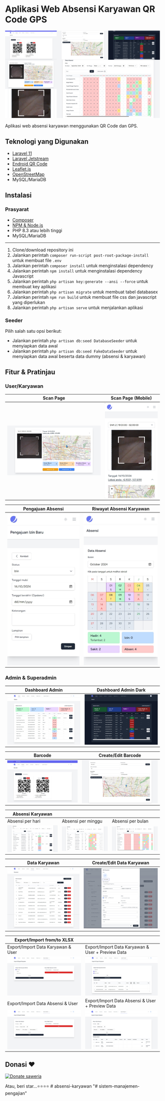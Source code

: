 # Aplikasi Web Absensi Karyawan QR Code GPS

![Aplikasi Web Absensi Karyawan QR Code GPS](./screenshots/hero.png)

Aplikasi web absensi karyawan menggunakan QR Code dan GPS.

## Teknologi yang Digunakan

* [Laravel 11](https://laravel.com/)
* [Laravel Jetstream](https://jetstream.laravel.com/)
* [Endroid QR Code](https://github.com/endroid/qr-code)
* [Leaflet.js](https://leafletjs.com/)
* [OpenStreetMap](https://www.openstreetmap.org/)
* MySQL/MariaDB

## Instalasi

### Prasyarat

* [Composer](https://getcomposer.org)
* [NPM & Node.js](https://nodejs.org)
* PHP 8.3 atau lebih tinggi
* MySQL/MariaDB

---

1. Clone/download repository ini
2. Jalankan perintah `composer run-script post-root-package-install` untuk membuat file `.env`
3. Jalankan perintah `composer install` untuk menginstalasi dependency
4. Jalankan perintah `npm install` untuk menginstalasi dependency Javascript
5. Jalankan perintah `php artisan key:generate --ansi --force` untuk membuat key aplikasi
6. Jalankan perintah `php artisan migrate` untuk membuat tabel databasex
7. Jalankan perintah `npm run build` untuk membuat file css dan javascript yang diperlukan
8. Jalankan perintah `php artisan serve` untuk menjalankan aplikasi

### Seeder

Pilih salah satu opsi berikut:

* Jalankan perintah `php artisan db:seed DatabaseSeeder` untuk menyiapkan data awal
* Jalankan perintah `php artisan db:seed FakeDataSeeder` untuk menyiapkan data awal beserta data dummy (absensi & karyawan)

## Fitur & Pratinjau

### User/Karyawan

| Scan Page | Scan Page (Mobile) |
|---|---|
|![Scan](./screenshots/presensi-scan.png)|![Scan mobile](./screenshots/presensi-scan-mobile.png)|

| Pengajuan Absensi | Riwayat Absensi Karyawan |
|---|---|
|![Pengajuan Absensi](./screenshots/pengajuan-izin.jpeg)|![Riwayat Absensi](./screenshots/presensi-user.jpeg)|

### Admin & Superadmin

| Dashboard Admin | Dashboard Admin Dark |
|---|---|
|![Dashboard](./screenshots/dashboard-light.jpeg)|![Dashboard Dark](./screenshots/dashboard-dark.jpeg)|

| Barcode | Create/Edit Barcode |
|---|---|
|![Barcode](./screenshots/barcode.jpeg)|![Create Edit Barcode](./screenshots/create-edit-barcode.jpeg)|

| Absensi Karyawan | | |
|---|---|---|
| Absensi per hari | Absensi per minggu | Absensi per bulan |
|![Absensi per hari](./screenshots/absensi-hari.png)|![Absensi per minggu](./screenshots/absensi-minggu.png)|![Absensi per bulan](./screenshots/absensi-bulan.png)|

| Data Karyawan | Create/Edit Data Karyawan |
|---|---|
|![Data Karyawan](./screenshots/karyawan.jpeg)|![Create Edit Data Karyawan](./screenshots/create-edit-karyawan.png)|

|Export/Import from/to XLSX| |
|---|---|
| Export/Import Data Karyawan & User | Export/Import Data Karyawan & User + Preview Data |
|![Export/Import Data Karyawan](./screenshots/export-user.jpeg)|![Export/Import Data Karyawan + Preview](./screenshots/export-user-preview.jpeg)|
| Export/Import Data Absensi & User | Export/Import Data Absensi & User + Preview Data |
|![Export/Import Data Absensi](./screenshots/export-absensi.jpeg)|![Export/Import Data Absensi + Preview](./screenshots/export-absensi-preview.png)|

## Donasi ❤

[![Donate saweria](https://img.shields.io/badge/Donate-Saweria-red?style=for-the-badge&link=https%3A%2F%2Fsaweria.co%2Fxiboxann)](https://saweria.co/xiboxann)

Atau, beri star...⭐⭐⭐⭐
#   a b s e n s i - k a r y a w a n 
 
 "# sistem-manajemen-pengajian" 
